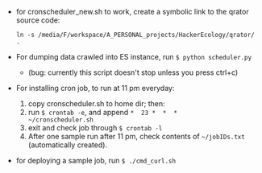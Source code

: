 * for cronscheduler_new.sh to work, create a symbolic link to the qrator source code:

  ```ln -s /media/F/workspace/A_PERSONAL_projects/HackerEcology/qrator/ .```

* For dumping data crawled into ES instance, run ```$ python scheduler.py```

  - (bug: currently this script doesn't stop unless you press ctrl+c)


* For installing cron job, to run at 11 pm everyday:
  
  1. copy cronscheduler.sh to home dir; then:
  2. run ```$ crontab -e```, and append  ```*  23 *  *  *     ~/cronscheduler.sh```
  3. exit and check job through ```$ crontab -l```
  4. After one sample run after 11 pm, check contents of ```~/jobIDs.txt``` (automatically created).

* for deploying a sample job, run ```$ ./cmd_curl.sh```